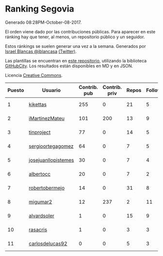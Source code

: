 # Ranking Segovia

Generado 08:28PM-October-08-2017.

El orden viene dado por las contribuciones públicas. Para aparecer en este ránking hay que tener, al menos, un repositorio público y un seguidor.

Estos ránkings se suelen generar una vez a la semana. Generados por [Israel Blancas @iblancasa](https://github.com/iblancasa/) [(Twitter)](https://twitter.com/iblancasa).

Las plantillas se encuentran en [este repositorio](https://github.com/iblancasa/GH-Spanish-Ranking), utilizando la biblioteca [GitHubCity](https://github.com/iblancasa/GitHubCity). Los resultados están disponibles en MD y en JSON.

Licencia [Creative Commons](https://creativecommons.org/licenses/by/4.0/).

| Puesto   |  Usuario  | Contrib. pub | Contrib. priv |Repos| Followers | Desde |  Avatar  |
|----------|-----------|--------------|---------------|-----|-----------|-------|----------|
|1|[kikettas](https://github.com/kikettas)|255|0|21|5|2014-10-08|![kikettas](https://avatars0.githubusercontent.com/u/9082270)|
|2|[iMartinezMateu](https://github.com/iMartinezMateu)|101|200|13|9|2014-10-19|![iMartinezMateu](https://avatars1.githubusercontent.com/u/9308066)|
|3|[tinproject](https://github.com/tinproject)|77|0|14|5|2013-03-01|![tinproject](https://avatars0.githubusercontent.com/u/3742174)|
|4|[sergioortegagomez](https://github.com/sergioortegagomez)|64|0|7|5|2014-09-14|![sergioortegagomez](https://avatars1.githubusercontent.com/u/8767128)|
|5|[josejuanllopistemes](https://github.com/josejuanllopistemes)|30|0|7|4|2015-05-28|![josejuanllopistemes](https://avatars3.githubusercontent.com/u/12647640)|
|6|[albertocc](https://github.com/albertocc)|20|0|7|2|2015-08-18|![albertocc](https://avatars1.githubusercontent.com/u/13858689)|
|7|[robertobermejo](https://github.com/robertobermejo)|14|0|31|8|2010-03-13|![robertobermejo](https://avatars2.githubusercontent.com/u/221931)|
|8|[migumar2](https://github.com/migumar2)|12|237|2|11|2011-05-31|![migumar2](https://avatars1.githubusercontent.com/u/819947)|
|9|[alvardsoler](https://github.com/alvardsoler)|1|0|15|9|2013-04-09|![alvardsoler](https://avatars2.githubusercontent.com/u/4102837)|
|10|[rasacris](https://github.com/rasacris)|1|0|3|3|2016-03-23|![rasacris](https://avatars2.githubusercontent.com/u/18039000)|
|11|[carlosdelucas92](https://github.com/carlosdelucas92)|0|0|5|3|2015-01-27|![carlosdelucas92](https://avatars2.githubusercontent.com/u/10717935)|
